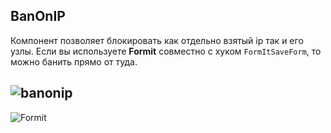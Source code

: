 ## BanOnIP

Компонент позволяет блокировать как отдельно взятый ip так и его узлы. 
Если вы используете **Formit** совместно с хуком `FormItSaveForm`, 
то можно банить прямо от туда. 

![banonip](https://image.ibb.co/kOqjAK/b1.png)
-
![Formit](https://image.ibb.co/bGXxVK/b2.png)
